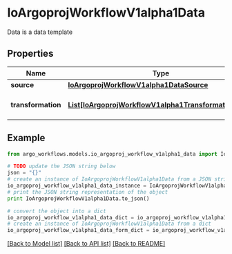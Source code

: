 # IoArgoprojWorkflowV1alpha1Data

Data is a data template

## Properties

Name | Type | Description | Notes
------------ | ------------- | ------------- | -------------
**source** | [**IoArgoprojWorkflowV1alpha1DataSource**](IoArgoprojWorkflowV1alpha1DataSource.md) |  | 
**transformation** | [**List[IoArgoprojWorkflowV1alpha1TransformationStep]**](IoArgoprojWorkflowV1alpha1TransformationStep.md) | Transformation applies a set of transformations | 

## Example

```python
from argo_workflows.models.io_argoproj_workflow_v1alpha1_data import IoArgoprojWorkflowV1alpha1Data

# TODO update the JSON string below
json = "{}"
# create an instance of IoArgoprojWorkflowV1alpha1Data from a JSON string
io_argoproj_workflow_v1alpha1_data_instance = IoArgoprojWorkflowV1alpha1Data.from_json(json)
# print the JSON string representation of the object
print IoArgoprojWorkflowV1alpha1Data.to_json()

# convert the object into a dict
io_argoproj_workflow_v1alpha1_data_dict = io_argoproj_workflow_v1alpha1_data_instance.to_dict()
# create an instance of IoArgoprojWorkflowV1alpha1Data from a dict
io_argoproj_workflow_v1alpha1_data_form_dict = io_argoproj_workflow_v1alpha1_data.from_dict(io_argoproj_workflow_v1alpha1_data_dict)
```
[[Back to Model list]](../README.md#documentation-for-models) [[Back to API list]](../README.md#documentation-for-api-endpoints) [[Back to README]](../README.md)



